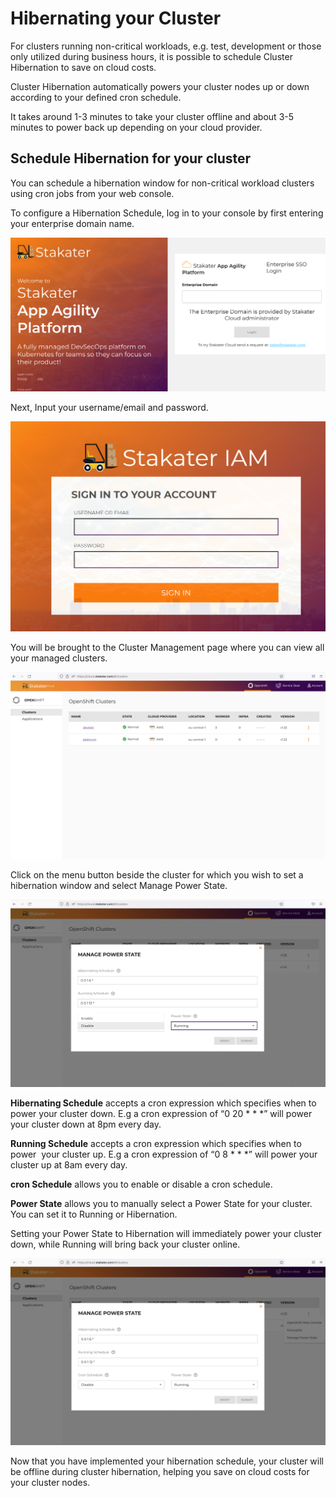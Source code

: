 # Hibernating your Cluster

For clusters running non-critical workloads, e.g. test, development or those only utilized during business hours, it is possible to schedule Cluster Hibernation to save on cloud costs.

Cluster Hibernation automatically powers your cluster nodes up or down according to your defined cron schedule.

It takes around 1-3 minutes to take your cluster offline and about 3-5 minutes to power back up depending on your cloud provider.

## Schedule Hibernation for your cluster

You can schedule a hibernation window for non-critical workload clusters using cron jobs from your web console.

To configure a Hibernation Schedule, log in to your console by first entering your enterprise domain name.

![login1](./imgs/Saap-login1.png)

Next, Input your username/email and password.

![login2](./imgs/SAAP-login22.png)

You will be brought to the Cluster Management page where you can view all your managed clusters.

![clusters](./imgs/Saap-clusters.png)

Click on the menu button beside the cluster for which you wish to set a hibernation window and select Manage Power State.


![manage_powerstate_1](./imgs/manage-powerstate-1.png)

**Hibernating Schedule** accepts a cron expression which specifies when to power your cluster down. E.g a cron expression of “0 20 * * *” will power your cluster down at 8pm  every day.

**Running Schedule** accepts a cron expression which specifies when to power  your cluster up. E.g a cron expression of “0 8 * * *” will power your cluster up at 8am every day.

**cron Schedule** allows you to enable or disable a cron schedule.

**Power State** allows you to manually select a Power State for your cluster. You can set it to Running or Hibernation.

Setting your Power State to Hibernation will immediately power your cluster down, while Running will bring back your cluster online.

![manage_poerstate2](./imgs/manage-powerstate2.png)


Now that you have implemented your hibernation schedule, your cluster will be offline during cluster hibernation, helping you save on cloud costs for your cluster nodes.





